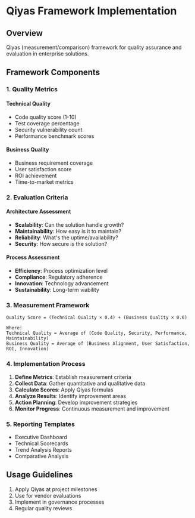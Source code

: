 # Qiyas Framework Implementation

## Overview
Qiyas (measurement/comparison) framework for quality assurance and evaluation in enterprise solutions.

## Framework Components

### 1. Quality Metrics
#### Technical Quality
- Code quality score (1-10)
- Test coverage percentage
- Security vulnerability count
- Performance benchmark scores

#### Business Quality
- Business requirement coverage
- User satisfaction score
- ROI achievement
- Time-to-market metrics

### 2. Evaluation Criteria
#### Architecture Assessment
- **Scalability**: Can the solution handle growth?
- **Maintainability**: How easy is it to maintain?
- **Reliability**: What's the uptime/availability?
- **Security**: How secure is the solution?

#### Process Assessment
- **Efficiency**: Process optimization level
- **Compliance**: Regulatory adherence
- **Innovation**: Technology advancement
- **Sustainability**: Long-term viability

### 3. Measurement Framework
```
Quality Score = (Technical Quality × 0.4) + (Business Quality × 0.6)

Where:
Technical Quality = Average of (Code Quality, Security, Performance, Maintainability)
Business Quality = Average of (Business Alignment, User Satisfaction, ROI, Innovation)
```

### 4. Implementation Process
1. **Define Metrics**: Establish measurement criteria
2. **Collect Data**: Gather quantitative and qualitative data
3. **Calculate Scores**: Apply Qiyas formulas
4. **Analyze Results**: Identify improvement areas
5. **Action Planning**: Develop improvement strategies
6. **Monitor Progress**: Continuous measurement and improvement

### 5. Reporting Templates
- Executive Dashboard
- Technical Scorecards
- Trend Analysis Reports
- Comparative Analysis

## Usage Guidelines
1. Apply Qiyas at project milestones
2. Use for vendor evaluations
3. Implement in governance processes
4. Regular quality reviews